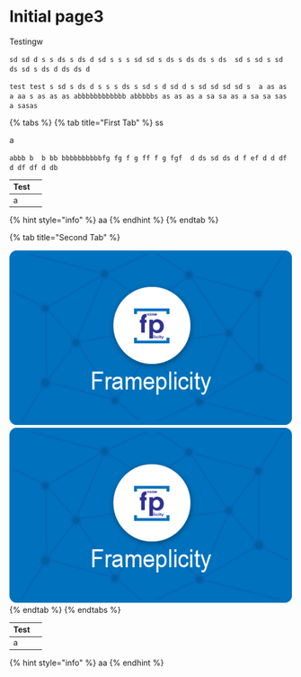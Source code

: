 # Initial page3

Testingw

`sd sd d s s ds s ds d sd s s s sd sd s ds s ds ds s ds  sd s sd s sd ds sd s ds d ds ds d` 

`test test s sd s ds d s s s ds s sd s d sd d s sd sd sd sd s  a as as a aa s as as as abbbbbbbbbbbb abbbbbs as as as a sa sa as a sa sa sas a sasas`

{% tabs %}
{% tab title="First Tab" %}
ss

a

`abbb b  b bb bbbbbbbbbbfg fg f g ff f g fgf  d ds sd ds d f ef d d df  d df df d db`





| Test |  |
| --- | --- |
| a |  |



{% hint style="info" %}
aa
{% endhint %}
{% endtab %}

{% tab title="Second Tab" %}




![test300](.gitbook/assets/github2.png)
<img src=".gitbook/assets/github2.png" alt="testing2">
{% endtab %}
{% endtabs %}



| Test |  |
| --- | --- |
| a |  |

{% hint style="info" %}
aa
{% endhint %}



